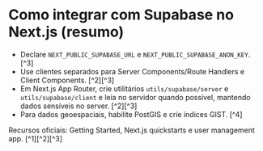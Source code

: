 # Como integrar com Supabase no Next.js (resumo)

- Declare `NEXT_PUBLIC_SUPABASE_URL` e `NEXT_PUBLIC_SUPABASE_ANON_KEY`. [^3]
- Use clientes separados para Server Components/Route Handlers e Client Components. [^2][^3]
- Em Next.js App Router, crie utilitários `utils/supabase/server` e `utils/supabase/client` e leia no servidor quando possível, mantendo dados sensíveis no server. [^2][^3]
- Para dados geoespaciais, habilite PostGIS e crie índices GIST. [^4]

Recursos oficiais: Getting Started, Next.js quickstarts e user management app. [^1][^2][^3]
